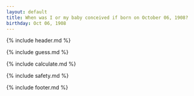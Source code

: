 ```yaml
---
layout: default
title: When was I or my baby conceived if born on October 06, 1908?
birthday: Oct 06, 1908
---
```


{% include header.md %}

{% include guess.md %}

{% include calculate.md %}

{% include safety.md %}

{% include footer.md %}



